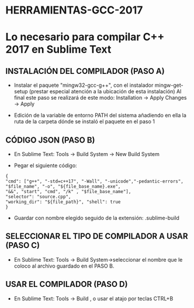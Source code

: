 # HERRAMIENTAS-GCC-2017

# Lo necesario para compilar C++ 2017 en Sublime Text



## INSTALACIÓN DEL COMPILADOR (PASO A)

* Instalar el paquete "mingw32-gcc-g++", con el instalador mingw-get-setup
(prestar especial atención a la ubicación de esta instalación)
Al final este paso se realizará de este modo:
Installation -> Apply Changes -> Apply

* Edición de la variable de entorno PATH del sistema añadiendo en ella 
la ruta de la carpeta dónde se instaló el paquete en el paso 1



## CÓDIGO JSON (PASO B)

* En Sublime Text:
Tools -> Build System -> New Build System 

* Pegar el siguiente código:
~~~
{
"cmd": ["g++", "-std=c++17", "-Wall", "-unicode","-pedantic-errors", "$file_name", "-o", "${file_base_name}.exe",
"&&", "start", "cmd", "/k" , "$file_base_name"], 	
"selector": "source.cpp",
"working_dir": "${file_path}", "shell": true
}
~~~
* Guardar con nombre elegido seguido de la extensión:
.sublime-build



## SELECCIONAR EL TIPO DE COMPILADOR A USAR (PASO C)
 
* En Sublime Text:
Tools -> Build System->seleccionar el nombre que le coloco al archivo guardado en el PASO B.



## USAR EL COMPILADOR (PASO D)

* En Sublime Text:
Tools -> Build , o usar el atajo por teclas CTRL+B
